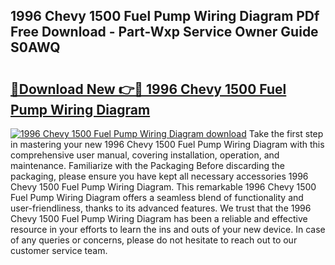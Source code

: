 ## 1996 Chevy 1500 Fuel Pump Wiring Diagram PDf Free Download - Part-Wxp Service Owner Guide S0AWQ

# <h2><a href="http://dfpyj9.blite.top/?on=1996+Chevy+1500+Fuel+Pump+Wiring+Diagram">🔗Download New 👉🔴 1996 Chevy 1500 Fuel Pump Wiring Diagram</a></h2>

[![1996 Chevy 1500 Fuel Pump Wiring Diagram download](https://i.imgur.com/lujVjoI.png)](http://dfpyj9.blite.top/?on=1996+Chevy+1500+Fuel+Pump+Wiring+Diagram)
Take the first step in mastering your new 1996 Chevy 1500 Fuel Pump Wiring Diagram with this comprehensive user manual, covering installation, operation, and maintenance. Familiarize with the Packaging Before discarding the packaging, please ensure you have kept all necessary accessories 1996 Chevy 1500 Fuel Pump Wiring Diagram. This remarkable 1996 Chevy 1500 Fuel Pump Wiring Diagram offers a seamless blend of functionality and user-friendliness, thanks to its advanced features. We trust that the 1996 Chevy 1500 Fuel Pump Wiring Diagram has been a reliable and effective resource in your efforts to learn the ins and outs of your new device. In case of any queries or concerns, please do not hesitate to reach out to our customer service team.
